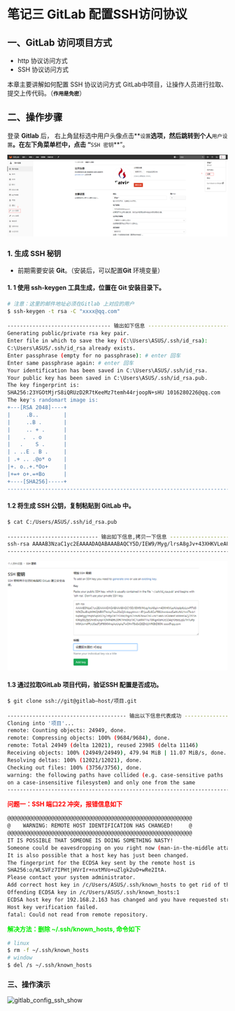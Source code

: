 # 笔记三 GitLab 配置SSH访问协议

## 一、GitLab 访问项目方式

- http 协议访问方式
- SSH 协议访问方式

本章主要讲解如何配置 SSH 协议访问方式 GitLab中项目，让操作人员进行拉取、提交上传代码。（**`作用是免密`**）

## 二、操作步骤

登录 **Gitlab** 后， 右上角鼠标选中用户头像点击**`设置`**选项，然后跳转到个人**`用户设置`**。在左下角菜单栏中，点击 “**`SSH 密钥`**”。

<img src="./../../../statics/images/gitlab/ssh_step_1.png" style="zoom:100%;" />

### 1. 生成 SSH 秘钥

- 前期需要安装 **Git**。（安装后，可以配置**Git** 环境变量）

#### 1. 1 使用 **ssh-keygen** 工具生成，位置在 **Git** 安装目录下。

```bash
# 注意：这里的邮件地址必须在Gitlab 上对应的用户
$ ssh-keygen -t rsa -C "xxxx@qq.com"

--------------------------------- 输出如下信息 -----------------------------------------------
Generating public/private rsa key pair.
Enter file in which to save the key (C:\Users\ASUS/.ssh/id_rsa):
C:\Users\ASUS/.ssh/id_rsa already exists.
Enter passphrase (empty for no passphrase): # enter 回车
Enter same passphrase again: # enter 回车
Your identification has been saved in C:\Users\ASUS/.ssh/id_rsa.
Your public key has been saved in C:\Users\ASUS/.ssh/id_rsa.pub.
The key fingerprint is:
SHA256:23YGOtMjrS8iQRUzD2R7tKeeMz7temh44rjoopN+sHU 1016280226@qq.com
The key's randomart image is:
+---[RSA 2048]----+
|     .B..        |
|     ..B .       |
|     .. + .      |
|    .  . o       |
|   .    S .      |
| . ..E . B .     |
| .+ .. .@o* o    |
|+. o..+.*Oo+     |
|+=+ o+.=+Bo      |
+----[SHA256]-----+
---------------------------------------------------------------------------------------------
```

#### 1.2 将生成 SSH 公钥，复制粘贴到 GitLab 中。

```bash
$ cat C:/Users/ASUS/.ssh/id_rsa.pub

----------------------------- 输出如下信息,拷贝一下信息 -------------------------------------------
ssh-rsa AAAAB3NzaC1yc2EAAAADAQABAAABAQCY5D/IEW9/Myg/lrsA8gJv+43XHKVLeAUqdp6yLcwFf7d5N9KZkoBJqWlHiQNBIXTVchp7ioo20d2jfrnbpgVmvt+JE1jos5L6GoPE6UlnmbwdSaWzNiU1mf7krb16qRe8gg1HqN5q6X0ZnjZrf8jiFWTYFXM/PqjrXZzJfxBFBowI7nF+nV1JaM+VGMenEJdXbtsSaZjZPFShKIRoj8BZfjzShrd0+jnpHOMP49fx30fK1Fhi8Xa1XC7ukRM7Hu18Rign0ahUs5D4qY6falsLqG/TnTuPpMWUx+kFPyU0edTjtP90KMnqAoUqAa7wOfmT8x0xQ8ZHJjJVfKBtD80N xxxx@qq.com
-----------------------------------------------------------------------------------------------
```

<img src="./../../../statics/images/gitlab/ssh_step_2.png" style="zoom:100%;" />

#### 1.3 通过拉取GitLab 项目代码，验证SSH 配置是否成功。

```bash
$ git clone ssh://git@gitlab—host/项目.git

-------------------------------------- 输出以下信息代表成功 --------------------------------------
Cloning into '项目'...
remote: Counting objects: 24949, done.
remote: Compressing objects: 100% (9684/9684), done.
remote: Total 24949 (delta 12021), reused 23985 (delta 11146)
Receiving objects: 100% (24949/24949), 479.94 MiB | 11.07 MiB/s, done.
Resolving deltas: 100% (12021/12021), done.
Checking out files: 100% (3756/3756), done.
warning: the following paths have collided (e.g. case-sensitive paths
on a case-insensitive filesystem) and only one from the same
-----------------------------------------------------------------------------------------------
```

<font color=red><b>问题一：SSH 端口22 冲突，报错信息如下 </b></font>

```bash
@@@@@@@@@@@@@@@@@@@@@@@@@@@@@@@@@@@@@@@@@@@@@@@@@@@@@@@@@@@
@    WARNING: REMOTE HOST IDENTIFICATION HAS CHANGED!     @
@@@@@@@@@@@@@@@@@@@@@@@@@@@@@@@@@@@@@@@@@@@@@@@@@@@@@@@@@@@
IT IS POSSIBLE THAT SOMEONE IS DOING SOMETHING NASTY!
Someone could be eavesdropping on you right now (man-in-the-middle attack)!
It is also possible that a host key has just been changed.
The fingerprint for the ECDSA key sent by the remote host is
SHA256:o/WLSVFz7IPHtjHVrIr+nxtMVo+uZlgk2uO+wRe2ItA.
Please contact your system administrator.
Add correct host key in /c/Users/ASUS/.ssh/known_hosts to get rid of this message.
Offending ECDSA key in /c/Users/ASUS/.ssh/known_hosts:1
ECDSA host key for 192.168.2.163 has changed and you have requested strict checking.
Host key verification failed.
fatal: Could not read from remote repository.
```

<font color=gree><b>解决方法：删除 ~/.ssh/known_hosts, 命令如下</b></font>

```bash
# linux
$ rm -f ~/.ssh/known_hosts
# window
$ del /s ~/.ssh/known_hosts
```

### 三、操作演示

<img src="./../../../statics/images/gitlab/gitlab_config_ssh_show.gif" alt="gitlab_config_ssh_show" style="zoom:100%;" />